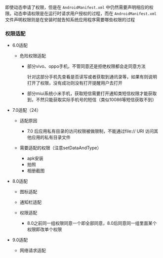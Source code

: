 
即使动态申请了权限，但是在 `AndroidManifest.xml` 中仍然需要声明相应的权限。动态申请权限是在运行时请求用户授权的过程，而在 `AndroidManifest.xml` 文件声明权限则是在安装时就告知系统应用程序需要哪些权限的过程
### 权限适配

- 6.0适配

    - 危险权限适配

        - 部分vivo、oppo手机，不管同意还是拒绝权限都会走同意方法

          针对这部分手机先查看是否读写或者获取到通讯录等，如果有则说明打开了权限，没有成功则没有打开提醒用户去打开

        - 部分miui系统小米手机，获取短信需要打开通知类短信权限才能获取到，不然只能获取实际手机号的短信（类似10086等短信获取不到）

- 7.0适配（24）

    - 适配原因

        - 7.0 后应用私有目录的访问权限被做限制，不能通过file:// URI 访问其他应用的私有目录文件

    - 需要适配的权限（注意setDataAndType）

        - apk安装
        - 拍照
        - 相册截图

- 8.0适配

    - 图标适配

    - 通知栏适配
    - 权限适配

        - 8.0之前同一组权限同意一个即全部同意，8.0后同意同一组里面某个权限即改单个权限

- 9.0适配

    - 网络请求适配


